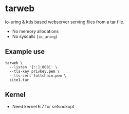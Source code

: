 # tarweb

io-uring & ktls based webserver serving files from a tar file.

* No memory allocations
* No syscalls (`io_uring`)

## Example use

```
tarweb \
  --listen '[::]:8081' \
  --tls-key privkey.pem \
  --tls-cert fullchain.pem \
  site1.tar
```

## Kernel

* Need kernel 6.7 for setsockopt
